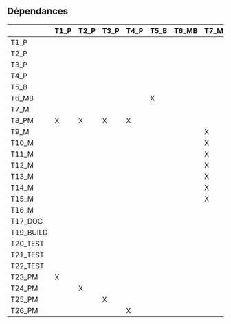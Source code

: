 ## Dépendances

| | T1_P | T2_P | T3_P | T4_P | T5_B | T6_MB | T7_M | T8_PM | T9_M | T10_M | T11_DOC | T12_BUILD | T13_TEST | T14_TEST | T15_TEST | T15_TEST |
| --- | --- | --- | --- | --- | --- | --- | --- | --- | --- | --- | --- | --- | --- | --- | --- | --- |
| T1_P |  |  |  |  |  |  |  |  |  |  |  |  |  |  | | |
| T2_P |  |  |  |  |  |  |  |  |  |  |  |  |  |  | | |
| T3_P |  |  |  |  |  |  |  |  |  |  |  |  |  |  | | |
| T4_P |  |  |  |  |  |  |  |  |  |  |  |  |  |  | | |
| T5_B |  |  |  |  |  |  |  |  |  |  |  |  |  |  | | |
| T6_MB|  |  |  |  | X|  |  |  | X|  |  |  |  |  | | |
| T7_M |  |  |  |  |  |  |  |  |  |  |  |  |  |  | | |
| T8_PM| X| X| X| X|  |  |  |  |  |  |  |  |  |  | | |
| T9_M |  |  |  |  |  |  | X|  |  |  |  |  |  |  | | |
| T10_M |  |  |  |  |  |  | X|  |  |  |  |  |  |  | | |
| T11_M |  |  |  |  |  |  | X|  |  |  |  |  |  |  | | |
| T12_M |  |  |  |  |  |  | X|  |  |  |  |  |  |  | | |
| T13_M |  |  |  |  |  |  | X|  |  |  |  |  |  |  | | |
| T14_M |  |  |  |  |  |  | X|  |  |  |  |  |  |  | | |
| T15_M |  |  |  |  |  |  | X|  |  |  |  |  |  |  | | |
| T16_M|  |  |  |  |  |  |  |  |  |  |  |  |  |  | | |
|T17_DOC| |  |  |  |  |  |  |  | X|  |  |  |  |  | | |
|T19_BUILD|  |  |  |  |  |  |  |  |  |  |  |  |  | | | |
| T20_TEST|  |  |  |  |  |  |  |  |  |  |  |  | X| | | |
| T21_TEST|  |  |  |  |  |  |  |  |  |  |  |  |  |X| | |
| T22_TEST|  |  |  |  |  |  |  |  |  |  |  |  |  | | | |
| T23_PM  | X|  |  |  |  |  |  | X| X|  |  |  |  | | | |
| T24_PM  |  | X|  |  |  |  |  | X| X|  |  |  |  | | | |
| T25_PM  |  |  | X|  |  |  |  | X| X|  |  |  |  | | | |
| T26_PM  |  |  |  | X|  |  |  | X| X|  |  |  |  | | | |


